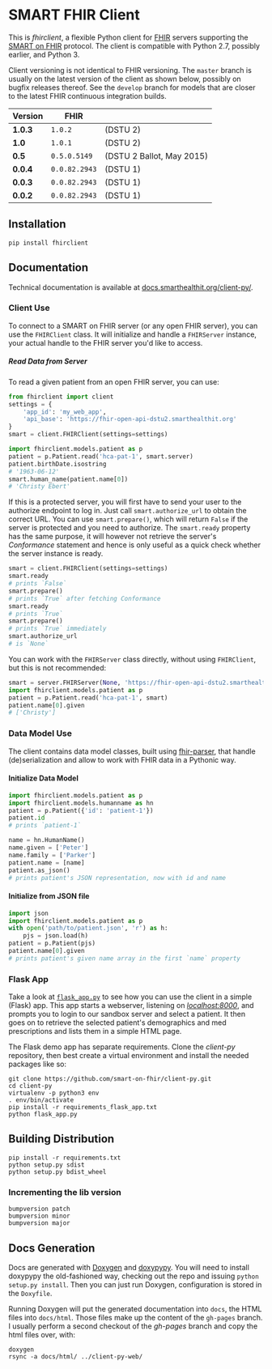 SMART FHIR Client
=================

This is _fhirclient_, a flexible Python client for [FHIR][] servers supporting the [SMART on FHIR][smart] protocol.
The client is compatible with Python 2.7, possibly earlier, and Python 3.

Client versioning is not identical to FHIR versioning.
The `master` branch is usually on the latest version of the client as shown below, possibly on bugfix releases thereof.
See the `develop` branch for models that are closer to the latest FHIR continuous integration builds.

   Version |          FHIR | &nbsp;
-----------|---------------|---
 **1.0.3** |       `1.0.2` | (DSTU 2)
   **1.0** |       `1.0.1` | (DSTU 2)
   **0.5** |  `0.5.0.5149` | (DSTU 2 Ballot, May 2015)
 **0.0.4** | `0.0.82.2943` | (DSTU 1)
 **0.0.3** | `0.0.82.2943` | (DSTU 1)
 **0.0.2** | `0.0.82.2943` | (DSTU 1)


Installation
------------

    pip install fhirclient


Documentation
-------------

Technical documentation is available at [docs.smarthealthit.org/client-py/][docs].

### Client Use

To connect to a SMART on FHIR server (or any open FHIR server), you can use the `FHIRClient` class.
It will initialize and handle a `FHIRServer` instance, your actual handle to the FHIR server you'd like to access.

##### Read Data from Server

To read a given patient from an open FHIR server, you can use:

```python
from fhirclient import client
settings = {
    'app_id': 'my_web_app',
    'api_base': 'https://fhir-open-api-dstu2.smarthealthit.org'
}
smart = client.FHIRClient(settings=settings)

import fhirclient.models.patient as p
patient = p.Patient.read('hca-pat-1', smart.server)
patient.birthDate.isostring
# '1963-06-12'
smart.human_name(patient.name[0])
# 'Christy Ebert'
```

If this is a protected server, you will first have to send your user to the authorize endpoint to log in.
Just call `smart.authorize_url` to obtain the correct URL.
You can use `smart.prepare()`, which will return `False` if the server is protected and you need to authorize.
The `smart.ready` property has the same purpose, it will however not retrieve the server's _Conformance_ statement and hence is only useful as a quick check whether the server instance is ready.

```python
smart = client.FHIRClient(settings=settings)
smart.ready
# prints `False`
smart.prepare()
# prints `True` after fetching Conformance
smart.ready
# prints `True`
smart.prepare()
# prints `True` immediately
smart.authorize_url
# is `None`
```

You can work with the `FHIRServer` class directly, without using `FHIRClient`, but this is not recommended:

```python
smart = server.FHIRServer(None, 'https://fhir-open-api-dstu2.smarthealthit.org')
import fhirclient.models.patient as p
patient = p.Patient.read('hca-pat-1', smart)
patient.name[0].given
# ['Christy']
```

### Data Model Use

The client contains data model classes, built using [fhir-parser][], that handle (de)serialization and allow to work with FHIR data in a Pythonic way.

#### Initialize Data Model

```python
import fhirclient.models.patient as p
import fhirclient.models.humanname as hn
patient = p.Patient({'id': 'patient-1'})
patient.id
# prints `patient-1`

name = hn.HumanName()
name.given = ['Peter']
name.family = ['Parker']
patient.name = [name]
patient.as_json()
# prints patient's JSON representation, now with id and name
```

#### Initialize from JSON file

```python
import json
import fhirclient.models.patient as p
with open('path/to/patient.json', 'r') as h:
    pjs = json.load(h)
patient = p.Patient(pjs)
patient.name[0].given
# prints patient's given name array in the first `name` property
```


### Flask App

Take a look at [`flask_app.py`][flask_app] to see how you can use the client in a simple (Flask) app.
This app starts a webserver, listening on [_localhost:8000_](http://localhost:8000), and prompts you to login to our sandbox server and select a patient.
It then goes on to retrieve the selected patient's demographics and med prescriptions and lists them in a simple HTML page.

The Flask demo app has separate requirements.
Clone the _client-py_ repository, then best create a virtual environment and install the needed packages like so:

    git clone https://github.com/smart-on-fhir/client-py.git
    cd client-py
    virtualenv -p python3 env
    . env/bin/activate
    pip install -r requirements_flask_app.txt
    python flask_app.py


Building Distribution
---------------------

    pip install -r requirements.txt
    python setup.py sdist
    python setup.py bdist_wheel


### Incrementing the lib version

    bumpversion patch
    bumpversion minor
    bumpversion major


Docs Generation
---------------

Docs are generated with [Doxygen][] and [doxypypy][].
You will need to install doxypypy the old-fashioned way, checking out the repo and issuing `python setup.py install`.
Then you can just run Doxygen, configuration is stored in the `Doxyfile`.

Running Doxygen will put the generated documentation into `docs`, the HTML files into `docs/html`.
Those files make up the content of the `gh-pages` branch.
I usually perform a second checkout of the _gh-pages_ branch and copy the html files over, with:

    doxygen
    rsync -a docs/html/ ../client-py-web/


[fhir]: http://www.hl7.org/implement/standards/fhir/
[smart]: http://docs.smarthealthit.org
[fhir-parser]: https://github.com/smart-on-fhir/fhir-parser
[docs]: https://smart-on-fhir.github.io/client-py
[flask_app]: https://github.com/smart-on-fhir/client-py/blob/master/flask_app.py
[doxygen]: http://www.stack.nl/~dimitri/doxygen
[doxypypy]: https://github.com/Feneric/doxypypy
